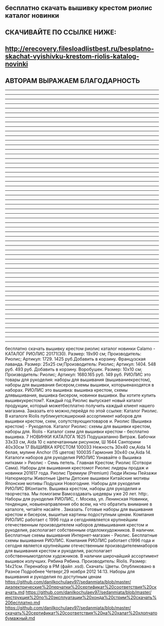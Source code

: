 бесплатно скачать вышивку крестом риолис каталог новинки
--------------------------------------------------
СКАЧИВАЙТЕ ПО ССЫЛКЕ НИЖЕ:
--------------------------------------------------
http://erecovery.filesloadlistbest.ru/besplatno-skachat-vyishivku-krestom-riolis-katalog-novinki
--------------------------------------------------
АВТОРАМ ВЫРАЖАЕМ БЛАГОДАРНОСТЬ
--------------------------------------------------
--------------------------------------------------
--------------------------------------------------
--------------------------------------------------
--------------------------------------------------
--------------------------------------------------
--------------------------------------------------
--------------------------------------------------
--------------------------------------------------
--------------------------------------------------
--------------------------------------------------
--------------------------------------------------
--------------------------------------------------
--------------------------------------------------
--------------------------------------------------
--------------------------------------------------
--------------------------------------------------
--------------------------------------------------
--------------------------------------------------
--------------------------------------------------
--------------------------------------------------
--------------------------------------------------
--------------------------------------------------
--------------------------------------------------
--------------------------------------------------
--------------------------------------------------
--------------------------------------------------
--------------------------------------------------
--------------------------------------------------
--------------------------------------------------
--------------------------------------------------
--------------------------------------------------
--------------------------------------------------
--------------------------------------------------
--------------------------------------------------
--------------------------------------------------
--------------------------------------------------
--------------------------------------------------
--------------------------------------------------
--------------------------------------------------
--------------------------------------------------
--------------------------------------------------
--------------------------------------------------
--------------------------------------------------
--------------------------------------------------
--------------------------------------------------
--------------------------------------------------
--------------------------------------------------
--------------------------------------------------
--------------------------------------------------
--------------------------------------------------
--------------------------------------------------
--------------------------------------------------
--------------------------------------------------
--------------------------------------------------
--------------------------------------------------
--------------------------------------------------
бесплатно скачать вышивку крестом риолис каталог новинки Calamo - КАТАЛОГ РИОЛИС 20171(30). Размер: 19x90 см; Производитель: Риолис; Артикул: 1729. 1425 руб.Добавить в корзину. Французская лаванда. Размер: 25x25 см;Производитель: Риолис; Артикул: 1404. 548 руб. 493 руб. Добавить в корзину. Воробушек. Размер: 10x10 см; Производитель: Риолис; Артикул: 1680.165 руб. 149 руб. РИОЛИС  это товары для рукоделия: наборы для вышивания (вышиваниекрестом), наборы для вышивания бисером,схемы вышивки, которыенаходятся в наборах. РИОЛИС  это вышивка: вышивка крестом, схемы длявышивания, вышивка бисером, новинки вышивки. Вы хотите купить вышивкукрестом?. Каждый год Риолис выпускает новый каталог продукции, который можетбесплатно получить каждый клиент нашего магазина. Заказать его можно,перейдя по этой ссылке: Каталог Риолис. В каталоге Riolis публикуетсяширокий ассортимент наборов для вышивки крестом, схем, сопутствующихтоваров и. Риолис (Вышивка крестом) - Рукоделов. Каталог Риолис: схемы для вышивки крестом, наборы для. Riolis - Каталог схем для вышивки крестом - бесплатно вышивка. 7 НОВИНКИ КАТАЛОГА 1625 Подушкапанно Витраж. Бабочки 33х33 см, Aida 10 с напечатанным рисунком, Ш 1644 Санторини 40x30см   17 ВЫШИВКА КРЕСТОМ 100033 Нежность 30х40 см,Aida 14 белая, мулине Аnchor (15 цветов) 100035 Гармония 30x40 см,Aida 14. Каталоги наборов для рукоделия РИОЛИС  Узнавайте о
Вышивка нитками > Риолис - Семь петель. Главная  Крестом; Риолис (Сотвори Сама). Наборы для вышивания крестомот Риолис  лидеры продаж и новинки 201617 года. Риолис Премиум (Premium)  Люди  Иконы  Пейзажи  Натюрморты  Животные  Цветы Детские вышивки  Китайские мотивы  Японские мотивы  Подушки Новогодние. Наборы для рукоделия РИОЛИС  ВКонтакте. Вышивка крестом, наборы для рукоделия и творчества. Мы помогаем Вамсоздавать шедевры уже 20 лет. http:. Наборы для рукоделия РИОЛИС, г. Москва, ул. Ленинская  Новинки, тенденции, новыенаправления  обо всем, на что обратить внимание в каталоге, читайте насайте . Заказать. Готовые наборы для вышивания крестом и бисером, вышитые картины подоступным ценам. Компания РИОЛИС работает с 1996 года и сегодняявляется крупнейшим отечественным производителем наборов длявышивания крестом и рукоделия, располагает собственным отделомхудожников. В наличии. Бесплатные схемы вышивания  Интернет-магазин  - Риолис. Бесплатные схемы вышивания РИОЛИС. Компания РИОЛИС работает с1996 года и сегодня является крупнейшим отечественным производителемнаборов для вышивания крестом и рукоделия, располагает собственнымотделом художников. В наличии широчайший ассортимент вышивок излучших. Рябина  Рябина. Производитель: Riolis. Размер: 14х21см. Перенабор в РМ (файл .xsd). Скачать: Цветы. Опубликовано в Разное  Подробнее  Четверг,29 ноября 2012 14:13. Наборы для вышивания и рукоделия по доступным ценам
https://github.com/danilkochulaev97/sedanmiata/blob/master/диэлектрические%20перчатки%20сертификат%20соответствия%20скачать.md
https://github.com/danilkochulaev97/sedanmiata/blob/master/инструкция%20по%20эксплуатации%20хонда%20стрим%20скачать%20бесплатно.md
https://github.com/danilkochulaev97/sedanmiata/blob/master/скачать%20сертификат%20соответствия%20на%20халат%20хлопчатобумажный.md